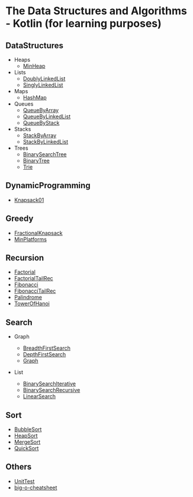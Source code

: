 # The Data Structures and Algorithms - Kotlin (for learning purposes)

## DataStructures
  * Heaps
    * [MinHeap](https://github.com/d04nhtu/kotlin_dsa/blob/master/src/main/kotlin/com/d04nhtu/dsa/data_structures/heaps/MinHeap.kt)
  * Lists
    * [DoublyLinkedList](https://github.com/d04nhtu/kotlin_dsa/blob/master/src/main/kotlin/com/d04nhtu/dsa/data_structures/lists/DoublyLinkedList.kt)
    * [SinglyLinkedList](https://github.com/d04nhtu/kotlin_dsa/blob/master/src/main/kotlin/com/d04nhtu/dsa/data_structures/lists/SinglyLinkedList.kt)
  * Maps
    * [HashMap](https://github.com/d04nhtu/kotlin_dsa/blob/master/src/main/kotlin/com/d04nhtu/dsa/data_structures/maps/HashMap.kt)
  * Queues
    * [QueueByArray](https://github.com/d04nhtu/kotlin_dsa/blob/master/src/main/kotlin/com/d04nhtu/dsa/data_structures/queues/QueueByArray.ktt)
    * [QueueByLinkedList](https://github.com/d04nhtu/kotlin_dsa/blob/master/src/main/kotlin/com/d04nhtu/dsa/data_structures/queues/QueueByLinkedList.kt)
    * [QueueByStack](https://github.com/d04nhtu/kotlin_dsa/blob/master/src/main/kotlin/com/d04nhtu/dsa/data_structures/queues/QueueByStack.kt)
  * Stacks 
    * [StackByArray](https://github.com/d04nhtu/kotlin_dsa/blob/master/src/main/kotlin/com/d04nhtu/dsa/data_structures/stacks/StackByArray.kt)
    * [StackByLinkedList](https://github.com/d04nhtu/kotlin_dsa/blob/master/src/main/kotlin/com/d04nhtu/dsa/data_structures/stacks/StackByLinkedList.kt)
  * Trees
    * [BinarySearchTree](https://github.com/d04nhtu/kotlin_dsa/blob/master/src/main/kotlin/com/d04nhtu/dsa/data_structures/trees/BinarySearchTree.kt)
    * [BinaryTree](https://github.com/d04nhtu/kotlin_dsa/blob/master/src/main/kotlin/com/d04nhtu/dsa/data_structures/trees/BinaryTree.kt)
    * [Trie](https://github.com/d04nhtu/kotlin_dsa/blob/master/src/main/kotlin/com/d04nhtu/dsa/data_structures/trees/Trie.kt)
    
## DynamicProgramming
  * [Knapsack01](https://github.com/d04nhtu/kotlin_dsa/blob/master/src/main/kotlin/com/d04nhtu/dsa/dynamic_programming/Knapsack01.kt)

## Greedy
  * [FractionalKnapsack](https://github.com/d04nhtu/kotlin_dsa/blob/master/src/main/kotlin/com/d04nhtu/dsa/greedy/FractionalKnapsack.kt)
  * [MinPlatforms](https://github.com/d04nhtu/kotlin_dsa/blob/master/src/main/kotlin/com/d04nhtu/dsa/greedy/MinPlatforms.kt)
  
## Recursion
  * [Factorial](https://github.com/d04nhtu/kotlin_dsa/blob/master/src/main/kotlin/com/d04nhtu/dsa/recursion/Factorial.kt)
  * [FactorialTailRec](https://github.com/d04nhtu/kotlin_dsa/blob/master/src/main/kotlin/com/d04nhtu/dsa/recursion/FactorialTailRec.kt)
  * [Fibonacci](https://github.com/d04nhtu/kotlin_dsa/blob/master/src/main/kotlin/com/d04nhtu/dsa/recursion/Fibonacci.kt)
  * [FibonacciTailRec](https://github.com/d04nhtu/kotlin_dsa/blob/master/src/main/kotlin/com/d04nhtu/dsa/recursion/FibonacciTailRec.kt)
  * [Palindrome](https://github.com/d04nhtu/kotlin_dsa/blob/master/src/main/kotlin/com/d04nhtu/dsa/recursion/Palindrome.kt)
  * [TowerOfHanoi](https://github.com/d04nhtu/kotlin_dsa/blob/master/src/main/kotlin/com/d04nhtu/dsa/recursion/TowerOfHanoi.kt)
  
## Search
  * Graph
    * [BreadthFirstSearch](https://github.com/d04nhtu/kotlin_dsa/blob/master/src/main/kotlin/com/d04nhtu/dsa/search/graph/BreadthFirstSearch.kt)
    * [DepthFirstSearch](https://github.com/d04nhtu/kotlin_dsa/blob/master/src/main/kotlin/com/d04nhtu/dsa/search/graph/DepthFirstSearch.kt)
    * [Graph](https://github.com/d04nhtu/kotlin_dsa/blob/master/src/main/kotlin/com/d04nhtu/dsa/search/graph/Graph.kt)
  
  * List
    * [BinarySearchIterative](https://github.com/d04nhtu/kotlin_dsa/blob/master/src/main/kotlin/com/d04nhtu/dsa/search/list/BinarySearchIterative.kt)
    * [BinarySearchRecursive](https://github.com/d04nhtu/kotlin_dsa/blob/master/src/main/kotlin/com/d04nhtu/dsa/search/list/BinarySearchRecursive.kt)
    * [LinearSearch](https://github.com/d04nhtu/kotlin_dsa/blob/master/src/main/kotlin/com/d04nhtu/dsa/search/list/LinearSearch.kt)  
    
## Sort
  * [BubbleSort](https://github.com/d04nhtu/kotlin_dsa/blob/master/src/main/kotlin/com/d04nhtu/dsa/sort/BubbleSort.kt)
  * [HeapSort](https://github.com/d04nhtu/kotlin_dsa/blob/master/src/main/kotlin/com/d04nhtu/dsa/sort/HeapSort.kt)
  * [MergeSort](https://github.com/d04nhtu/kotlin_dsa/blob/master/src/main/kotlin/com/d04nhtu/dsa/sort/MergeSort.kt)
  * [QuickSort](https://github.com/d04nhtu/kotlin_dsa/blob/master/src/main/kotlin/com/d04nhtu/dsa/sort/QuickSort.kt)
  
## Others
  * [UnitTest](https://github.com/d04nhtu/kotlin_dsa/tree/master/src/test/kotlin/com/d04nhtu/dsa)
  * [big-o-cheatsheet](https://github.com/d04nhtu/kotlin_dsa/blob/master/src/main/kotlin/com/d04nhtu/dsa/big_o/big-o-cheatsheet.pdf)
  